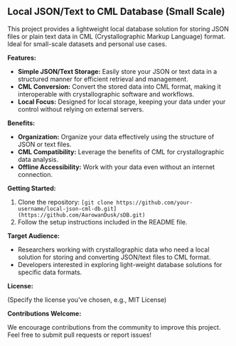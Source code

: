 ## Local JSON/Text to CML Database (Small Scale)

This project provides a lightweight local database solution for storing JSON files or plain text data in CML (Crystallographic Markup Language) format. Ideal for small-scale datasets and personal use cases.

**Features:**

* **Simple JSON/Text Storage:** Easily store your JSON or text data in a structured manner for efficient retrieval and management.
* **CML Conversion:** Convert the stored data into CML format, making it interoperable with crystallographic software and workflows.
* **Local Focus:** Designed for local storage, keeping your data under your control without relying on external servers.

**Benefits:**

* **Organization:** Organize your data effectively using the structure of JSON or text files.
* **CML Compatibility:** Leverage the benefits of CML for crystallographic data analysis.
* **Offline Accessibility:** Work with your data even without an internet connection.

**Getting Started:**

1. Clone the repository: `[git clone https://github.com/your-username/local-json-cml-db.git](https://github.com/AarowanDusk/sDB.git)` 
2. Follow the setup instructions included in the README file.

**Target Audience:**

* Researchers working with crystallographic data who need a local solution for storing and converting JSON/text files to CML format.
* Developers interested in exploring light-weight database solutions for specific data formats.

**License:**

(Specify the license you've chosen, e.g., MIT License)

**Contributions Welcome:**

We encourage contributions from the community to improve this project. Feel free to submit pull requests or report issues!

